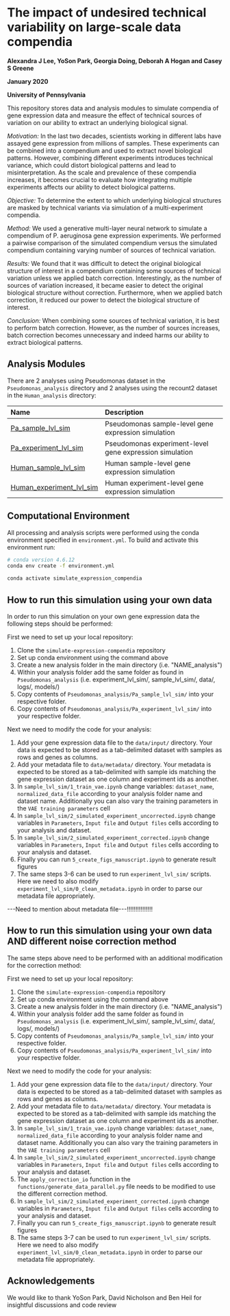 # The impact of undesired technical variability on large-scale data compendia

**Alexandra J Lee, YoSon Park, Georgia Doing, Deborah A Hogan and Casey S Greene**

**January 2020**

**University of Pennsylvania**

This repository stores data and analysis modules to simulate compendia of gene expression data and measure the effect of technical sources of variation on our ability to extract an underlying biological signal.  

*Motivation:* In the last two decades, scientists working in different labs have assayed gene expression from millions of samples. These experiments can be combined into a compendium and used to extract novel biological patterns. However, combining different experiments introduces technical variance, which could distort biological patterns and lead to misinterpretation. As the scale and prevalence of these compendia increases, it becomes crucial to evaluate how integrating multiple experiments affects our ability to detect biological patterns.

*Objective:* To determine the extent to which underlying biological structures are masked by technical variants via simulation of a multi-experiment compendia.

*Method:* We used a generative multi-layer neural network to simulate a compendium of P. aeruginosa gene expression experiments. We performed a pairwise comparison of the simulated compendium versus the simulated compendium containing varying number of sources of technical variation.

*Results:* We found that it was difficult to detect the original biological structure of interest in a compendium containing some sources of technical variation unless we applied batch correction. Interestingly, as the number of sources of variation increased, it became easier to detect the original biological structure without correction. Furthermore, when we applied batch correction, it reduced our power to detect the biological structure of interest.     

*Conclusion:* When combining some sources of technical variation, it is best to perform batch correction. However, as the number of sources increases, batch correction becomes unnecessary and indeed harms our ability to extract biological patterns.

## Analysis Modules

There are 2 analyses using Pseudomonas dataset in the `Pseudomonas_analysis` directory and 2 analyses using the recount2 dataset in the `Human_analysis` directory:

| Name | Description |
| :--- | :---------- |
| [Pa_sample_lvl_sim](Pseudomonas_analysis/Pa_sample_lvl_sim/) | Pseudomonas sample-level gene expression simulation|
| [Pa_experiment_lvl_sim](Pseudomonas_analysis/Pa_experiment_lvl_sim/) | Pseudomonas experiment-level gene expression simulation|
| [Human_sample_lvl_sim](Human_analysis/Human_sample_lvl_sim/) | Human sample-level gene expression simulation|
| [Human_experiment_lvl_sim](Human_analysis/Human_experiment_lvl_sim/) | Human experiment-level gene expression simulation|


## Computational Environment

All processing and analysis scripts were performed using the conda environment specified in `environment.yml`.
To build and activate this environment run:

```bash
# conda version 4.6.12
conda env create -f environment.yml

conda activate simulate_expression_compendia
```

## How to run this simulation using your own data

In order to run this simulation on your own gene expression data the following steps should be performed:

First we need to set up your local repository: 
1. Clone the ```simulate-expression-compendia``` repository
2. Set up conda environment using the command above
3. Create a new analysis folder in the main directory (i.e. "NAME_analysis")
4. Within your analysis folder add the same folder as found in ```Pseudomonas_analysis``` (i.e. experiment_lvl_sim/, sample_lvl_sim/, data/, logs/, models/)
5. Copy contents of ```Pseudomonas_analysis/Pa_sample_lvl_sim/``` into your respective folder.  
6. Copy contents of ```Pseudomonas_analysis/Pa_experiment_lvl_sim/``` into your respective folder.  

Next we need to modify the code for your analysis:
1. Add your gene expression data file to the ```data/input/``` directory.  Your data is expected to be stored as a tab-delimited dataset with samples as rows and genes as columns.
2. Add your metadata file to ```data/metadata/``` directory.  Your metadata is expected to be stored as a tab-delimited with sample ids matching the gene expression dataset as one column and experiment ids as another.
3. In ```sample_lvl_sim/1_train_vae.ipynb``` change variables: ```dataset_name```, ```normalized_data_file``` according to your analysis folder name and dataset name.  Additionally you can also vary the training parameters in the ```VAE training parameters``` cell
4. In ```sample_lvl_sim/2_simulated_experiment_uncorrected.ipynb``` change variables in ```Parameters```, ```Input file``` and ```Output files``` cells according to your analysis and dataset.
5. In ```sample_lvl_sim/2_simulated_experiment_corrected.ipynb``` change variables in ```Parameters```, ```Input file``` and ```Output files``` cells according to your analysis and dataset.
6. Finally you can run ```5_create_figs_manuscript.ipynb``` to generate result figures
7. The same steps 3-6 can be used to run ```experiment_lvl_sim/``` scripts.  Here we need to also modify ```experiment_lvl_sim/0_clean_metadata.ipynb``` in order to parse our metadata file appropriately. 

---Need to mention about metadata file---!!!!!!!!!!!!!!!

## How to run this simulation using your own data AND different noise correction method

The same steps above need to be performed with an additional modification for the correction method:

First we need to set up your local repository: 
1. Clone the ```simulate-expression-compendia``` repository
2. Set up conda environment using the command above
3. Create a new analysis folder in the main directory (i.e. "NAME_analysis")
4. Within your analysis folder add the same folder as found in ```Pseudomonas_analysis``` (i.e. experiment_lvl_sim/, sample_lvl_sim/, data/, logs/, models/)
5. Copy contents of ```Pseudomonas_analysis/Pa_sample_lvl_sim/``` into your respective folder.  
6. Copy contents of ```Pseudomonas_analysis/Pa_experiment_lvl_sim/``` into your respective folder.  

Next we need to modify the code for your analysis:
1. Add your gene expression data file to the ```data/input/``` directory.  Your data is expected to be stored as a tab-delimited dataset with samples as rows and genes as columns.
2. Add your metadata file to ```data/metadata/``` directory.  Your metadata is expected to be stored as a tab-delimited with sample ids matching the gene expression dataset as one column and experiment ids as another.
3. In ```sample_lvl_sim/1_train_vae.ipynb``` change variables: ```dataset_name```, ```normalized_data_file``` according to your analysis folder name and dataset name.  Additionally you can also vary the training parameters in the ```VAE training parameters``` cell
4. In ```sample_lvl_sim/2_simulated_experiment_uncorrected.ipynb``` change variables in ```Parameters```, ```Input file``` and ```Output files``` cells according to your analysis and dataset.
5. The ```apply_correction_io``` function in the ```functions/generate_data_parallel.py``` file needs to be modified to use the different correction method.
6. In ```sample_lvl_sim/2_simulated_experiment_corrected.ipynb``` change variables in ```Parameters```, ```Input file``` and ```Output files``` cells according to your analysis and dataset.
7. Finally you can run ```5_create_figs_manuscript.ipynb``` to generate result figures
8. The same steps 3-7 can be used to run ```experiment_lvl_sim/``` scripts.  Here we need to also modify ```experiment_lvl_sim/0_clean_metadata.ipynb``` in order to parse our metadata file appropriately. 



## Acknowledgements
We would like to thank YoSon Park, David Nicholson and Ben Heil for insightful discussions and code review